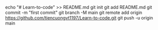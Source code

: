 echo "# Learn-to-code" >> README.md
git init
git add README.md
git commit -m "first commit"
git branch -M main
git remote add origin https://github.com/tiencuongvt1197/Learn-to-code.git
git push -u origin main
